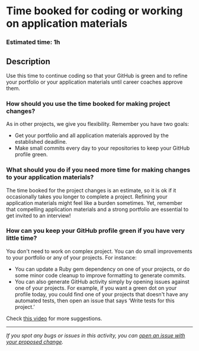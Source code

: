 # Time booked for coding or working on application materials

### Estimated time: 1h

## **Description**

Use this time to continue coding so that your GitHub is green and to refine your portfolio or your application materials until career coaches approve them.

### How should you use the time booked for making project changes?

As in other projects, we give you flexibility. Remember you have two goals:

- Get your portfolio and all application materials approved by the established deadline.
- Make small commits every day to your repositories to keep your GitHub profile green.

### What should you do if you need more time for making changes to your application materials?

The time booked for the project changes is an estimate, so it is ok if it occasionally takes you longer to complete a project. Refining your application materials might feel like a burden sometimes. Yet, remember that compelling application materials and a strong portfolio are essential to get invited to an interview!

### How can you keep your GitHub profile green if you have very little time?

You don't need to work on complex project. You can do small improvements to your portfolio or any of your projects. For instance:

- You can update a Ruby gem dependency on one of your projects, or do some minor code cleanup to improve formatting to generate commits.
- You can also generate GitHub activity simply by opening issues against one of your projects. For example, if you want a green dot on your profile today, you could find one of your projects that doesn't have any automated tests, then open an issue that says ‘Write tests for this project.’

Check [this video](https://www.loom.com/share/97f5fba2a94445cd8f6eaac70cc987ef) for more suggestions.

---

*If you spot any bugs or issues in this activity, you can [open an issue with your proposed change](https://github.com/microverseinc/curriculum-transversal-skills/blob/main/git-github/articles/open_issue.md).*
